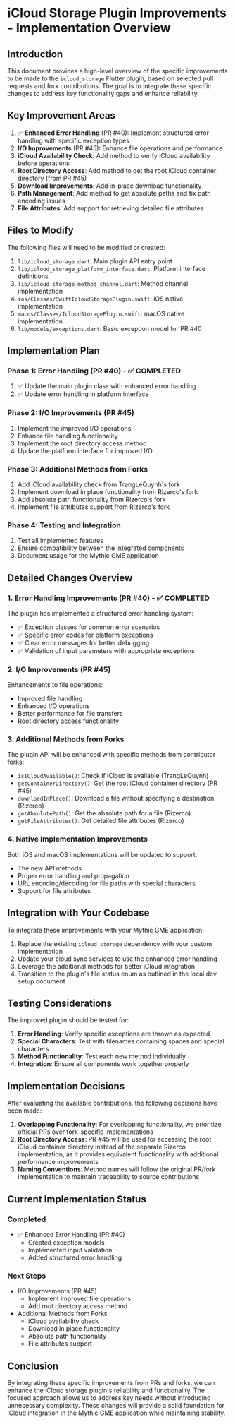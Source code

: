 # iCloud Storage Plugin Improvements - Implementation Overview

## Introduction

This document provides a high-level overview of the specific improvements to be made to the `icloud_storage` Flutter plugin, based on selected pull requests and fork contributions. The goal is to integrate these specific changes to address key functionality gaps and enhance reliability.

## Key Improvement Areas

1. ✅ **Enhanced Error Handling** (PR #40): Implement structured error handling with specific exception types
2. **I/O Improvements** (PR #45): Enhance file operations and performance
3. **iCloud Availability Check**: Add method to verify iCloud availability before operations
4. **Root Directory Access**: Add method to get the root iCloud container directory (from PR #45)
5. **Download Improvements**: Add in-place download functionality
6. **Path Management**: Add method to get absolute paths and fix path encoding issues
7. **File Attributes**: Add support for retrieving detailed file attributes

## Files to Modify

The following files will need to be modified or created:

1. `lib/icloud_storage.dart`: Main plugin API entry point
2. `lib/icloud_storage_platform_interface.dart`: Platform interface definitions
3. `lib/icloud_storage_method_channel.dart`: Method channel implementation
4. `ios/Classes/SwiftIcloudStoragePlugin.swift`: iOS native implementation
5. `macos/Classes/IcloudStoragePlugin.swift`: macOS native implementation
6. `lib/models/exceptions.dart`: Basic exception model for PR #40

## Implementation Plan

### Phase 1: Error Handling (PR #40) - ✅ COMPLETED

1. ✅ Update the main plugin class with enhanced error handling
2. ✅ Update error handling in platform interface

### Phase 2: I/O Improvements (PR #45)

1. Implement the improved I/O operations
2. Enhance file handling functionality
3. Implement the root directory access method
4. Update the platform interface for improved I/O

### Phase 3: Additional Methods from Forks

1. Add iCloud availability check from TrangLeQuynh's fork
2. Implement download in place functionality from Rizerco's fork
3. Add absolute path functionality from Rizerco's fork
4. Implement file attributes support from Rizerco's fork

### Phase 4: Testing and Integration

1. Test all implemented features
2. Ensure compatibility between the integrated components
3. Document usage for the Mythic GME application

## Detailed Changes Overview

### 1. Error Handling Improvements (PR #40) - ✅ COMPLETED

The plugin has implemented a structured error handling system:

- ✅ Exception classes for common error scenarios
- ✅ Specific error codes for platform exceptions
- ✅ Clear error messages for better debugging
- ✅ Validation of input parameters with appropriate exceptions

### 2. I/O Improvements (PR #45)

Enhancements to file operations:

- Improved file handling
- Enhanced I/O operations
- Better performance for file transfers
- Root directory access functionality

### 3. Additional Methods from Forks

The plugin API will be enhanced with specific methods from contributor forks:

- `isICloudAvailable()`: Check if iCloud is available (TrangLeQuynh)
- `getContainerDirectory()`: Get the root iCloud container directory (PR #45)
- `downloadInPlace()`: Download a file without specifying a destination (Rizerco)
- `getAbsolutePath()`: Get the absolute path for a file (Rizerco)
- `getFileAttributes()`: Get detailed file attributes (Rizerco)

### 4. Native Implementation Improvements

Both iOS and macOS implementations will be updated to support:

- The new API methods
- Proper error handling and propagation
- URL encoding/decoding for file paths with special characters
- Support for file attributes

## Integration with Your Codebase

To integrate these improvements with your Mythic GME application:

1. Replace the existing `icloud_storage` dependency with your custom implementation
2. Update your cloud sync services to use the enhanced error handling
3. Leverage the additional methods for better iCloud integration
4. Transition to the plugin's file status enum as outlined in the local dev setup document

## Testing Considerations

The improved plugin should be tested for:

1. **Error Handling**: Verify specific exceptions are thrown as expected
2. **Special Characters**: Test with filenames containing spaces and special characters
3. **Method Functionality**: Test each new method individually
4. **Integration**: Ensure all components work together properly

## Implementation Decisions

After evaluating the available contributions, the following decisions have been made:

1. **Overlapping Functionality**: For overlapping functionality, we prioritize official PRs over fork-specific implementations
2. **Root Directory Access**: PR #45 will be used for accessing the root iCloud container directory instead of the separate Rizerco implementation, as it provides equivalent functionality with additional performance improvements
3. **Naming Conventions**: Method names will follow the original PR/fork implementation to maintain traceability to source contributions

## Current Implementation Status

### Completed

- ✅ Enhanced Error Handling (PR #40)
  - Created exception models
  - Implemented input validation
  - Added structured error handling

### Next Steps

- I/O Improvements (PR #45)
  - Implement improved file operations
  - Add root directory access method
- Additional Methods from Forks
  - iCloud availability check
  - Download in place functionality
  - Absolute path functionality
  - File attributes support

## Conclusion

By integrating these specific improvements from PRs and forks, we can enhance the iCloud storage plugin's reliability and functionality. The focused approach allows us to address key needs without introducing unnecessary complexity. These changes will provide a solid foundation for iCloud integration in the Mythic GME application while maintaining stability.
